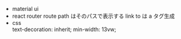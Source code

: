 - material ui
- react router
  route path はそのパスで表示する
  link to は a タグ生成
- css  
  text-decoration: inherit;
  min-width: 13vw;
